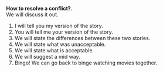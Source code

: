 **How to resolve a conflict?**.  
We will discuss it out.  

1. I will tell you my version of the story.  
2. You will tell me your version of the story.  
3. We will state the differences between these two stories.  
4. We will state what was unacceptable.  
5. We will state what is acceptable.  
6. We will suggest a mid way.  
7. Bingo! We can go back to binge watching movies together.  

